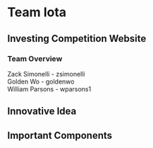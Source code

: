 # Team Iota
## Investing Competition Website
### Team Overview
Zack Simonelli - zsimonelli  
Golden Wo - goldenwo  
William Parsons - wparsons1
## Innovative Idea

## Important Components
